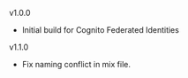 v1.0.0

- Initial build for Cognito Federated Identities

v1.1.0

- Fix naming conflict in mix file.